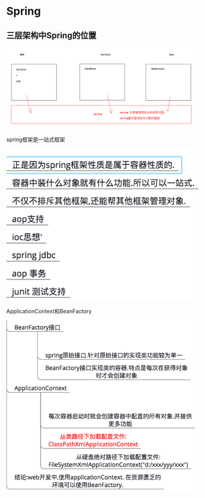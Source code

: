 # Spring

## 三层架构中Spring的位置

![](../../.gitbook/assets/image%20%2820%29.png)

spring框架是一站式框架

![](../../.gitbook/assets/image%20%2871%29.png)

ApplicationContext和BeanFactory

![](../../.gitbook/assets/image%20%2884%29.png)

